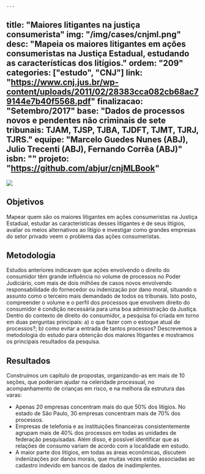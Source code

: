 	---
title: "Maiores litigantes na justiça consumerista"
img: "/img/cases/cnjml.png"
desc: "Mapeia os maiores litigantes em ações consumeristas na Justiça Estadual, estudando as características dos litígios."
ordem: "209"
categories: ["estudo", "CNJ"]
link: "https://www.cnj.jus.br/wp-content/uploads/2011/02/28383cca082cb68ac79144e7b40f5568.pdf"
finalizacao: "Setembro/2017"
base: "Dados de processos novos e pendentes não criminais de sete tribunais: TJAM, TJSP, TJBA, TJDFT, TJMT, TJRJ, TJRS."
equipe: "Marcelo Guedes Nunes (ABJ), Julio Trecenti (ABJ), Fernando Corrêa (ABJ)"
isbn: ""
projeto: "https://github.com/abjur/cnjMLBook"
---

![](/img/cases/cnjml.png)

## Objetivos

Mapear  quem são os maiores litigantes em ações consumeristas na Justiça Estadual, estudar as características desses litigantes e de seus litígios, avaliar os meios alternativos ao litígio e investigar como grandes empresas do setor privado veem o problema das ações consumeristas.

## Metodologia

Estudos anteriores indicavam que ações envolvendo o direito do consumidor têm grande influência no volume de processos no Poder Judiciário, com mais de dois milhões de casos novos envolvendo responsabilidade do fornecedor ou indenização por dano moral, situando o assunto como o terceiro mais demandado de todos os tribunais. Isto posto, compreender o volume e o perfil dos processos que envolvem direito do consumidor é condição necessária para uma boa administração da Justiça. Dentro do contexto de direito do consumidor, a pesquisa foi criada em torno em duas perguntas principais: a) o que fazer com o estoque atual de processos?; b) como evitar a entrada de tantos processos? Descrevemos a metodologia do estudo para obtenção dos maiores litigantes e mostramos os principais resultados da pesquisa.

## Resultados

Construímos um capítulo de propostas, organizando-as em mais de 10 seções, que poderiam ajudar na celeridade processual, no acompanhamento de crianças em risco, e na melhora da estrutura das varas:

- Apenas 20 empresas concentram mais do que 50% dos litígios. No estado de São Paulo, 30 empresas concentram mais de 70% dos processos.
- Empresas de telefonia e as instituições financeiras consistentemente agrupam mais de 40% dos processos em todas as unidades de federação pesquisadas. Além disso, é possível identificar que as relações de consumo variam de acordo com a localidade em estudo.
- A maior parte dos litígios, em todas as áreas econômicas, discutem indenizações por danos morais, que muitas vezes estão associadas ao cadastro indevido em bancos de dados de inadimplentes.



